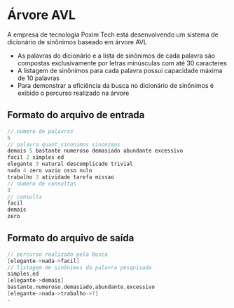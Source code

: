# Árvore AVL

A empresa de tecnologia Poxim Tech está
desenvolvendo um sistema de dicionário de
sinônimos baseado em árvore AVL
* As palavras do dicionário e a lista de sinônimos de
cada palavra são compostas exclusivamente por
letras minúsculas com até 30 caracteres
* A listagem de sinônimos para cada palavra possui
capacidade máxima de 10 palavras
* Para demonstrar a eficiência da busca no dicionário
de sinônimos é exibido o percurso realizado na árvore

## Formato do arquivo de entrada
```c
// número de palavras
5
// palavra quant_sinonimos sinonimos
demais 5 bastante numeroso demasiado abundante excessivo
facil 2 simples ed
elegante 3 natural descomplicado trivial
nada 4 zero vazio osso nulo
trabalho 3 atividade tarefa missao
// numero de consultas
3
// consulta
facil
demais
zero
```

## Formato do arquivo de saída
```c
// percurso realizado pela busca
[elegante->nada->facil]
// listagem de sinônimos da palavra pesquisada
simples,ed
[elegante->demais]
bastante,numeroso,demasiado,abundante,excessivo
[elegante->nada->trabalho->?]
-
```